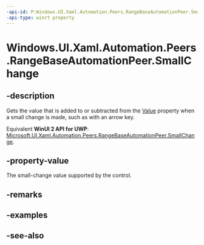```yaml
---
-api-id: P:Windows.UI.Xaml.Automation.Peers.RangeBaseAutomationPeer.SmallChange
-api-type: winrt property
---
```


<!-- Property syntax
public double SmallChange { get; }
-->

# Windows.UI.Xaml.Automation.Peers.RangeBaseAutomationPeer.SmallChange

## -description
Gets the value that is added to or subtracted from the [Value](rangebaseautomationpeer_value.md) property when a small change is made, such as with an arrow key.

Equivalent **WinUI 2 API for UWP**: [Microsoft.UI.Xaml.Automation.Peers.RangeBaseAutomationPeer.SmallChange](/windows/winui/api/microsoft.ui.xaml.automation.peers.rangebaseautomationpeer.smallchange).

## -property-value
The small-change value supported by the control.

## -remarks

## -examples

## -see-also
